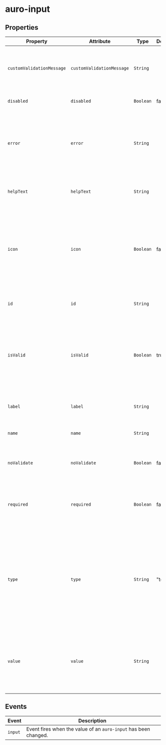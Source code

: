 # auro-input

## Properties

| Property                  | Attribute                 | Type      | Default | Description                                      |
|---------------------------|---------------------------|-----------|---------|--------------------------------------------------|
| `customValidationMessage` | `customValidationMessage` | `String`  |         | Overrides the browser validation message when the input is invalid. |
| `disabled`                | `disabled`                | `Boolean` | false   | If set, disables the input.                      |
| `error`                   | `error`                   | `String`  |         | Sets a persistent error message (e.g. an error message returned from the server). |
| `helpText`                | `helpText`                | `String`  |         | Sets the help text displayed below the input.    |
| `icon`                    | `icon`                    | `Boolean` | false   | If set, will render an icon inside the input to the left of the value. Support is limited to auro-input instances with credit card format. |
| `id`                      | `id`                      | `String`  |         | Sets the unique ID of the element.               |
| `isValid`                 | `isValid`                 | `Boolean` | true    | Can be accessed to determine if the input is in an error state or not. Not intended to be set by the consumer. |
| `label`                   | `label`                   | `String`  |         | Sets the label text for the input.               |
| `name`                    | `name`                    | `String`  |         | Populates the `name` attribute on the input.     |
| `noValidate`              | `noValidate`              | `Boolean` | false   | If set, disables auto-validation on blur.        |
| `required`                | `required`                | `Boolean` | false   | Populates the `required` attribute on the input. Used for client-side validation. |
| `type`                    | `type`                    | `String`  | "text"  | Populates the `type` attribute on the input. Allowed values are `password`, `email`, `credit-card`  or `text`. If given value is not allowed or set, defaults to `text`. |
| `value`                   | `value`                   | `String`  |         | Populates the `value` attribute on the input. Can also be read to retrieve the current value of the input. |

## Events

| Event   | Description                                      |
|---------|--------------------------------------------------|
| `input` | Event fires when the value of an `auro-input` has been changed. |
